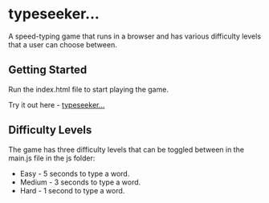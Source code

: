 # typeseeker... 
A speed-typing game that runs in a browser and has various difficulty levels that a user can choose between.

## Getting Started

Run the index.html file to start playing the game.

Try it out here - [typeseeker...](https://alexnjoroge.github.io/typeseeker/) 

## Difficulty Levels

The game has three difficulty levels that can be toggled between in the main.js file in the js folder:

  * Easy   - 5 seconds to type a word.
  * Medium - 3 seconds to type a word.
  * Hard   - 1 second to type a word.


